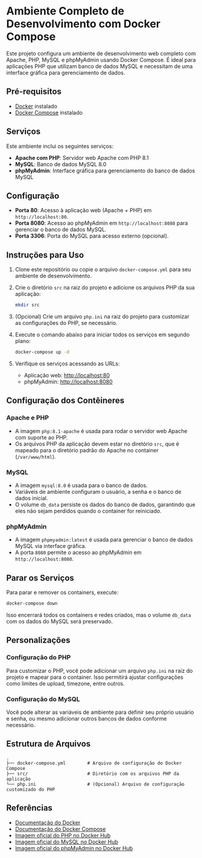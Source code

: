# Ambiente Completo de Desenvolvimento com Docker Compose

Este projeto configura um ambiente de desenvolvimento web completo com Apache, PHP, MySQL e phpMyAdmin usando Docker Compose. É ideal para aplicações PHP que utilizam banco de dados MySQL e necessitam de uma interface gráfica para gerenciamento de dados.

## Pré-requisitos

- [Docker](https://docs.docker.com/get-docker/) instalado
- [Docker Compose](https://docs.docker.com/compose/install/) instalado

## Serviços

Este ambiente inclui os seguintes serviços:

- **Apache com PHP**: Servidor web Apache com PHP 8.1
- **MySQL**: Banco de dados MySQL 8.0
- **phpMyAdmin**: Interface gráfica para gerenciamento do banco de dados MySQL

## Configuração

- **Porta 80**: Acesso à aplicação web (Apache + PHP) em `http://localhost:80`.
- **Porta 8080**: Acesso ao phpMyAdmin em `http://localhost:8080` para gerenciar o banco de dados MySQL.
- **Porta 3306**: Porta do MySQL para acesso externo (opcional).

## Instruções para Uso

1. Clone este repositório ou copie o arquivo `docker-compose.yml` para seu ambiente de desenvolvimento.
   
2. Crie o diretório `src` na raiz do projeto e adicione os arquivos PHP da sua aplicação:
   ```sh
   mkdir src
   ```

3. (Opcional) Crie um arquivo `php.ini` na raiz do projeto para customizar as configurações do PHP, se necessário.

4. Execute o comando abaixo para iniciar todos os serviços em segundo plano:
   ```sh
   docker-compose up -d
   ```

5. Verifique os serviços acessando as URLs:
   - Aplicação web: [http://localhost:80](http://localhost:80)
   - phpMyAdmin: [http://localhost:8080](http://localhost:8080)

## Configuração dos Contêineres

### Apache e PHP

- A imagem `php:8.1-apache` é usada para rodar o servidor web Apache com suporte ao PHP.
- Os arquivos PHP da aplicação devem estar no diretório `src`, que é mapeado para o diretório padrão do Apache no container (`/var/www/html`).

### MySQL

- A imagem `mysql:8.0` é usada para o banco de dados.
- Variáveis de ambiente configuram o usuário, a senha e o banco de dados inicial.
- O volume `db_data` persiste os dados do banco de dados, garantindo que eles não sejam perdidos quando o container for reiniciado.

### phpMyAdmin

- A imagem `phpmyadmin:latest` é usada para gerenciar o banco de dados MySQL via interface gráfica.
- A porta `8080` permite o acesso ao phpMyAdmin em `http://localhost:8080`.

## Parar os Serviços

Para parar e remover os containers, execute:

```sh
docker-compose down
```

Isso encerrará todos os containers e redes criados, mas o volume `db_data` com os dados do MySQL será preservado.

## Personalizações

### Configuração do PHP

Para customizar o PHP, você pode adicionar um arquivo `php.ini` na raiz do projeto e mapear para o container. Isso permitirá ajustar configurações como limites de upload, timezone, entre outros.

### Configuração do MySQL

Você pode alterar as variáveis de ambiente para definir seu próprio usuário e senha, ou mesmo adicionar outros bancos de dados conforme necessário.

## Estrutura de Arquivos

```plaintext
.
├── docker-compose.yml        # Arquivo de configuração do Docker Compose
├── src/                      # Diretório com os arquivos PHP da aplicação
└── php.ini                   # (Opcional) Arquivo de configuração customizado do PHP
```

## Referências

- [Documentação do Docker](https://docs.docker.com/)
- [Documentação do Docker Compose](https://docs.docker.com/compose/)
- [Imagem oficial do PHP no Docker Hub](https://hub.docker.com/_/php)
- [Imagem oficial do MySQL no Docker Hub](https://hub.docker.com/_/mysql)
- [Imagem oficial do phpMyAdmin no Docker Hub](https://hub.docker.com/r/phpmyadmin/phpmyadmin)
